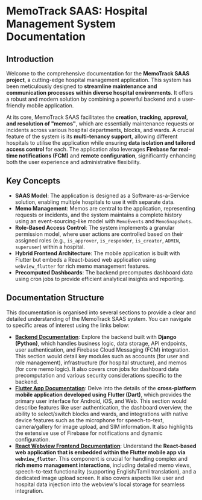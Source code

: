 # MemoTrack SAAS: Hospital Management System Documentation

## Introduction

Welcome to the comprehensive documentation for the **MemoTrack SAAS project**, a cutting-edge hospital management application. This system has been meticulously designed to **streamline maintenance and communication processes within diverse hospital environments**. It offers a robust and modern solution by combining a powerful backend and a user-friendly mobile application.

At its core, MemoTrack SAAS facilitates the **creation, tracking, approval, and resolution of "memos"**, which are essentially maintenance requests or incidents across various hospital departments, blocks, and wards. A crucial feature of the system is its **multi-tenancy support**, allowing different hospitals to utilise the application while ensuring **data isolation and tailored access control** for each. The application also leverages **Firebase for real-time notifications (FCM)** and **remote configuration**, significantly enhancing both the user experience and administrative flexibility.

## Key Concepts

*   **SAAS Model**: The application is designed as a Software-as-a-Service solution, enabling multiple hospitals to use it with separate data.
*   **Memo Management**: Memos are central to the application, representing requests or incidents, and the system maintains a complete history using an event-sourcing-like model with `MemoEvents` and `MemoSnapshots`.
*   **Role-Based Access Control**: The system implements a granular permission model, where user actions are controlled based on their assigned roles (e.g., `is_approver`, `is_responder`, `is_creator`, `ADMIN`, `superuser`) within a hospital.
*   **Hybrid Frontend Architecture**: The mobile application is built with Flutter but embeds a React-based web application using `webview_flutter` for rich memo management features.
*   **Precomputed Dashboards**: The backend precomputes dashboard data using cron jobs to provide efficient analytical insights and reporting.

## Documentation Structure

This documentation is organised into several sections to provide a clear and detailed understanding of the MemoTrack SAAS system. You can navigate to specific areas of interest using the links below:

*   **[Backend Documentation](backend-docs.md)**: Explore the backend built with **Django (Python)**, which handles business logic, data storage, API endpoints, user authentication, and Firebase Cloud Messaging (FCM) integration. This section would detail key modules such as accounts (for user and role management), infrastructure (for hospital structure), and memos (for core memo logic). It also covers cron jobs for dashboard data precomputation and various security considerations specific to the backend.
*   **[Flutter App Documentation](flutter-app-docs.md)**: Delve into the details of the **cross-platform mobile application developed using Flutter (Dart)**, which provides the primary user interface for Android, iOS, and Web. This section would describe features like user authentication, the dashboard overview, the ability to select/switch blocks and wards, and integrations with native device features such as the microphone for speech-to-text, camera/gallery for image upload, and SIM information. It also highlights the extensive use of Firebase for notifications and dynamic configuration.
*   **[React Webview Frontend Documentation](react-webview-frontend-docs.md)**: Understand the **React-based web application that is embedded within the Flutter mobile app via `webview_flutter`**. This component is crucial for handling complex and **rich memo management interactions**, including detailed memo views, speech-to-text functionality (supporting English/Tamil translation), and a dedicated image upload screen. It also covers aspects like user and hospital data injection into the webview's local storage for seamless integration.
